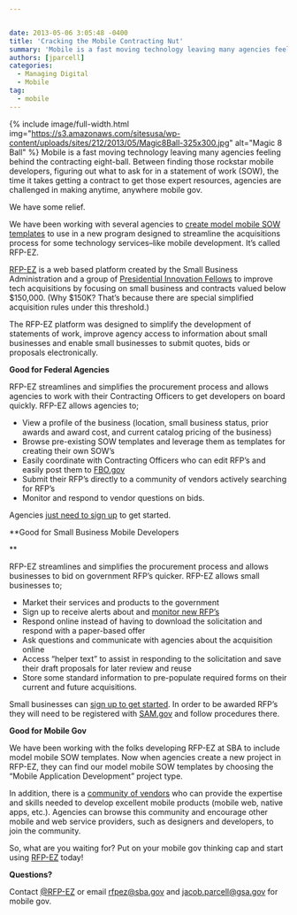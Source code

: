 ```yaml
---


date: 2013-05-06 3:05:48 -0400
title: 'Cracking the Mobile Contracting Nut'
summary: 'Mobile is a fast moving technology leaving many agencies feeling behind the contracting eight-ball. &nbsp;Between finding those rockstar mobile developers, figuring out what to ask for in a statement of work (SOW), the time it takes getting a contract to get those expert resources, agencies are challenged in making anytime,'
authors: [jparcell]
categories:
  - Managing Digital
  - Mobile
tag:
  - mobile
---
```


{% include image/full-width.html img="https://s3.amazonaws.com/sitesusa/wp-content/uploads/sites/212/2013/05/Magic8Ball-325x300.jpg" alt="Magic 8 Ball" %}
Mobile is a fast moving technology leaving many agencies feeling behind the contracting eight-ball.  Between finding those rockstar mobile developers, figuring out what to ask for in a statement of work (SOW), the time it takes getting a contract to get those expert resources, agencies are challenged in making anytime, anywhere mobile gov.

We have some relief.

We have been working with several agencies to [create model mobile SOW templates](https://digitalgov.sites.usa.gov/resources/mobile-sow-and-developer-qualifications/ "Mobile SOW and Developer Qualifications") to use in a new program designed to streamline the acquisitions process for some technology services&#8211;like mobile development. It&#8217;s called RFP-EZ.

<a href="https://rfpez.sba.gov/" target="_blank">RFP-EZ</a> is a web based platform created by the Small Business Administration and a group of [Presidential Innovation Fellows](http://www.whitehouse.gov/innovationfellows/rfp-ez) to improve tech acquisitions by focusing on small business and contracts valued below $150,000. (Why $150K? That&#8217;s because there are special simplified acquisition rules under this threshold.)

<div>
  <p>
    The RFP-EZ platform was designed to simplify the development of statements of work, improve agency access to information about small businesses and enable small businesses to submit quotes, bids or proposals electronically.
  </p>
</div>

**Good for Federal Agencies**

RFP-EZ streamlines and simplifies the procurement process and allows agencies to work with their Contracting Officers to get developers on board quickly. RFP-EZ allows agencies to;

  * View a profile of the business (location, small business status, prior awards and award cost, and current catalog pricing of the business)
  * Browse pre-existing SOW templates and leverage them as templates for creating their own SOW&#8217;s
  * Easily coordinate with Contracting Officers who can edit RFP&#8217;s and easily post them to [FBO.gov](https://www.fbo.gov/)
  * Submit their RFP&#8217;s directly to a community of vendors actively searching for RFP&#8217;s
  * Monitor and respond to vendor questions on bids.

Agencies [just need to sign up](https://rfpez.sba.gov/government) to get started.

**Good for Small Business Mobile Developers
  
** 

RFP-EZ streamlines and simplifies the procurement process and allows businesses to bid on government RFP&#8217;s quicker. RFP-EZ allows small businesses to;

  * Market their services and products to the government
  * Sign up to receive alerts about and [monitor new RFP&#8217;s](https://rfpez.sba.gov/projects.)
  * Respond online instead of having to download the solicitation and respond with a paper-based offer
  * Ask questions and communicate with agencies about the acquisition online
  * Access “helper text” to assist in responding to the solicitation and save their draft proposals for later review and reuse
  * Store some standard information to pre-populate required forms on their current and future acquisitions.

Small businesses can [sign up to get started](https://rfpez.sba.gov/vendors/new). In order to be awarded RFP&#8217;s they will need to be registered with <a href="https://www.sam.gov/portal/public/SAM/" target="_blank">SAM.gov</a> and follow procedures there.

**Good for Mobile Gov**

We have been working with the folks developing RFP-EZ at SBA to include model mobile SOW templates. Now when agencies create a new project in RFP-EZ, they can find our model mobile SOW templates by choosing the &#8220;Mobile Application Development&#8221; project type.

In addition, there is a <a href="https://rfpez.sba.gov/vendors" target="_blank">community of vendors</a> who can provide the expertise and skills needed to develop excellent mobile products (mobile web, native apps, etc.). Agencies can browse this community and encourage other mobile and web service providers, such as designers and developers, to join the community.

So, what are you waiting for? Put on your mobile gov thinking cap and start using [RFP-EZ](https://rfpez.sba.gov/) today!

**Questions?**

Contact <a href="https://twitter.com/projectrfpez" target="_blank">@RFP-EZ</a> or email <rfpez@sba.gov> and jacob.parcell@gsa.gov for mobile gov.

&nbsp;